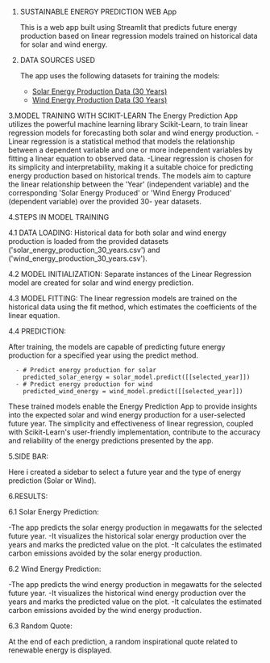 1. SUSTAINABLE ENERGY PREDICTION WEB App

   This is a web app built using Streamlit that predicts future energy production based on linear regression models trained on historical data for solar and wind energy.

2. DATA SOURCES USED
   
   The app uses the following datasets for training the models:
   - [Solar Energy Production Data (30 Years)](solar_energy_production_30_years.csv)
   - [Wind Energy Production Data (30 Years)](wind_energy_production_30_years.csv)
  
3.MODEL TRAINING WITH SCIKIT-LEARN
     The Energy Prediction App utilizes the powerful machine learning library Scikit-Learn, to train linear regression models for forecasting both solar and wind energy production.
    -Linear regression is a statistical method that models the relationship between a dependent variable and one or more independent variables by fitting a linear equation to observed data.
    -Linear regression is chosen for its simplicity and interpretability, making it a suitable choice for predicting energy production based on historical trends.
    The models aim to capture the linear relationship between the 'Year' (independent variable) and the corresponding 'Solar Energy Produced' or 'Wind Energy Produced' (dependent variable) over the provided 30- 
    year datasets.
   
4.STEPS IN MODEL TRAINING
  
  4.1 DATA LOADING:
      Historical data for both solar and wind energy production is loaded from the provided datasets ('solar_energy_production_30_years.csv') and ('wind_energy_production_30_years.csv').
  
  4.2 MODEL INITIALIZATION:
      Separate instances of the Linear Regression model are created for solar and wind energy prediction.
  
  4.3 MODEL FITTING:
      The linear regression models are trained on the historical data using the fit method, which estimates the coefficients of the linear equation.
  
  4.4 PREDICTION:
     
   After training, the models are capable of predicting future energy production for a specified year using the predict method.
      
      - # Predict energy production for solar
        predicted_solar_energy = solar_model.predict([[selected_year]])
      - # Predict energy production for wind
        predicted_wind_energy = wind_model.predict([[selected_year]])
        
  These trained models enable the Energy Prediction App to provide insights into the expected solar and wind energy production for a user-selected future year.
  The simplicity and effectiveness of linear regression, coupled with Scikit-Learn's user-friendly implementation, contribute to the accuracy and reliability of the energy predictions presented by the app.
  
5.SIDE BAR:
  
  Here i created a sidebar to select a future year and the type of energy prediction (Solar or Wind).
  
6.RESULTS:
  
  6.1 Solar Energy Prediction:
  
   -The app predicts the solar energy production in megawatts for the selected future year.
      -It visualizes the historical solar energy production over the years and marks the predicted value on the plot.
      -It calculates the estimated carbon emissions avoided by the solar energy production.
  
  6.2 Wind Energy Prediction:
  
   -The app predicts the wind energy production in megawatts for the selected future year.
     -It visualizes the historical wind energy production over the years and marks the predicted value on the plot.
     -It calculates the estimated carbon emissions avoided by the wind energy production.
  
  6.3 Random Quote:
  
   At the end of each prediction, a random inspirational quote related to renewable energy is displayed.

   
